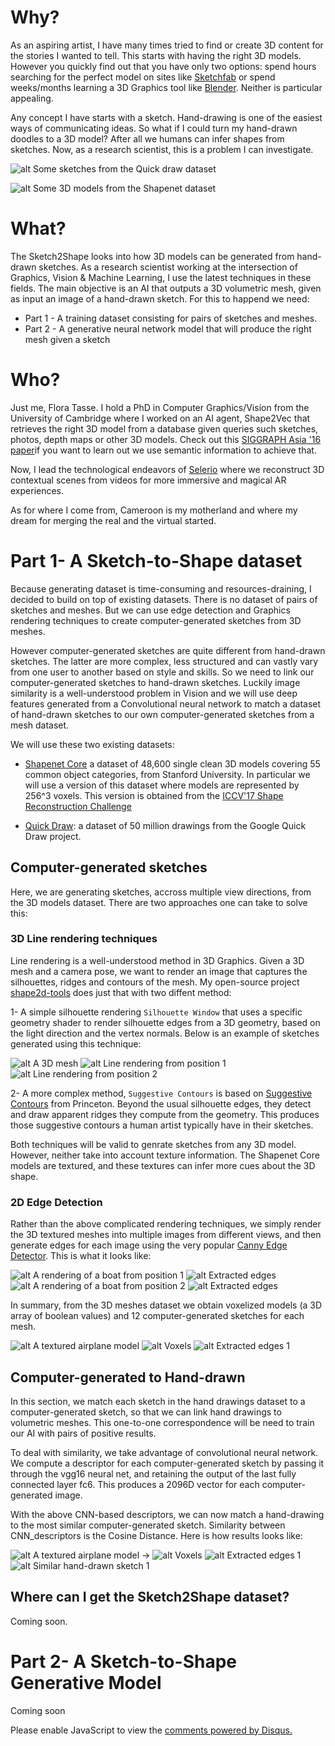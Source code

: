 # Why?

<!-- You can use the [editor on GitHub](https://github.com/ftasse/Sketch2Shape/edit/master/README.md) to maintain and preview the content for your website in Markdown files.

Whenever you commit to this repository, GitHub Pages will run [Jekyll](https://jekyllrb.com/) to rebuild the pages in your site, from the content in your Markdown files.-->

As an aspiring artist, I have many times tried to find or create 3D content for the stories I wanted to tell. This starts with having the right 3D models. However you quickly find out that you have only two options: spend hours searching for the perfect model on sites like [Sketchfab](http://sketchfab.com) or  spend weeks/months learning a 3D Graphics tool like [Blender](http://blender.org).  Neither is particular appealing.

Any concept I have starts with a sketch. Hand-drawing is one of the easiest ways of communicating ideas. So what if I could turn my hand-drawn doodles to a 3D model? After all we humans can infer shapes from sketches. Now, as a research scientist, this is a problem I can investigate.

![alt Some sketches from the Quick draw dataset](/quickdrawpreview.jpg  "Some sketches from the Quick draw dataset")

![alt Some 3D models from the Shapenet dataset](/shapenetcore.png "Some 3D models from the Shapenet dataset")

# What?

The Sketch2Shape looks into how 3D models can be generated from hand-drawn sketches.  As a research scientist working at the intersection of Graphics, Vision & Machine Learning, I use the latest techniques in these fields.  The main objective is an AI that outputs a 3D volumetric mesh, given as input an image of  a hand-drawn sketch.  For this to happend we need:

* Part 1 -  A training dataset consisting for pairs of sketches and meshes.
* Part 2 -  A generative neural network model that will produce the right mesh given a sketch


# Who?

Just me, Flora Tasse. I hold a PhD in Computer Graphics/Vision from the University of Cambridge where I worked on an AI agent, Shape2Vec that retrieves the right 3D model from a database given queries such sketches, photos, depth maps or other 3D models.  Check out this [SIGGRAPH Asia '16 paper](http://www.cl.cam.ac.uk/research/rainbow/projects/shape2vec/)if you want to learn out we use semantic information to achieve that.

Now, I lead the technological endeavors of [Selerio](http://selerio.io) where we reconstruct 3D contextual scenes from videos for more immersive and magical AR experiences.

As for where I come from, Cameroon is my motherland and where my dream for merging the real and the virtual started.

#  Part 1-  A Sketch-to-Shape dataset

Because generating dataset is time-consuming and resources-draining, I decided to build on top of existing datasets. There is no dataset of pairs of sketches  and meshes. But we can use edge detection and Graphics rendering techniques to create computer-generated sketches from 3D meshes.  

However computer-generated sketches are quite different from hand-drawn sketches. The latter are more complex, less structured and can vastly vary from one user to another based on style and skills.  So we need to link our computer-generated sketches to hand-drawn sketches. Luckily image similarity is a well-understood problem in Vision and we will use deep features generated from a Convolutional neural network to match a dataset of hand-drawn sketches to our own computer-generated sketches from a mesh dataset.

We will use these two existing datasets:

* [Shapenet Core](https://www.shapenet.org/) a dataset of 48,600 single clean 3D models covering 55 common object categories, from Stanford University. In particular we will use a version of this dataset where models are represented by 256^3 voxels. This version is obtained from the [ICCV'17 Shape Reconstruction Challenge](https://shapenet.cs.stanford.edu/iccv17/)

* [Quick Draw](https://quickdraw.withgoogle.com/data): a dataset of 50 million drawings from the Google Quick Draw project. 

## Computer-generated sketches

Here, we are generating sketches, accross multiple view directions, from the 3D models dataset.  There are two approaches one can take to solve this:

###  3D Line rendering techniques

Line rendering is a well-understood method in 3D Graphics. Given a 3D mesh and a camera pose, we want to render an image that captures the silhouettes, ridges and contours of the mesh.  My open-source project [shape2d-tools](https://bitbucket.org/ftasse/shape2d_tools/src) does just that with two diffent method:

1- A simple silhouette rendering `Silhouette Window` that uses a specific geometry shader to render silhouette edges from a 3D geometry, based on the light direction and the vertex normals. Below is an example of sketches generated using this technique:

![alt A 3D mesh](/images/silhouette_edges/M000019.png  "a 3D Mesh") ![alt Line rendering from position 1](/images/silhouette_edges/M000019_1.png  "Line rendering from position 1") ![alt Line rendering from position 2](/images/silhouette_edges/M000019_4.png  "Line rendering from position 2")

2- A more complex method, `Suggestive Contours` is based on [Suggestive Contours](http://gfx.cs.princeton.edu/proj/sugcon/) from Princeton. Beyond the usual silhouette edges, they detect and draw apparent ridges they compute from the geometry. This produces those suggestive contours a human artist typically have in their sketches.

Both techniques will be valid to genrate sketches from any 3D model. However, neither take into account texture information. The Shapenet Core models are textured, and these textures can infer more cues about the 3D shape.

###  2D Edge Detection

Rather than the above complicated rendering techniques, we simply render the 3D textured meshes into multiple images from different views, and then generate edges for each image using the very popular [Canny Edge Detector](https://docs.opencv.org/3.3.1/da/d22/tutorial_py_canny.html).  This is what it looks like:

![alt A rendering of a boat from position 1 ](/images/silhouette_edges/M000102_010.jpg  "A rendering of a boat from position 1") ![alt Extracted edges](/images/silhouette_edges/M000102_010_edges.jpg  "Extracted edges")  ![alt A rendering of a boat from position 2 ](/images/silhouette_edges/M000102_001.jpg  "A rendering of a boat from position 2") ![alt Extracted edges](/images/silhouette_edges/M000102_001_edges.jpg "Extracted edges")

In summary, from the 3D meshes dataset we obtain voxelized models (a 3D array of boolean values)   and  12 computer-generated sketches for each mesh.


![alt A textured airplane model ](/images/silhouette_edges/M000003_001.jpg "A textured airplane model ") ![alt Voxels](/images/silhouette_edges/M000003_voxels.jpg "Voxels") ![alt Extracted edges 1](/images/silhouette_edges/M000003_001_edges.jpg  "Extracted edges 1") 

## Computer-generated to Hand-drawn 

In this section, we match each sketch in the hand drawings dataset to a computer-generated sketch, so that we can link hand drawings to volumetric meshes. This one-to-one correspondence will be need to train our AI with pairs of positive results.

To deal with similarity, we take advantage of convolutional neural network. We compute a descriptor for each computer-generated 
sketch by passing it through the vgg16 neural net, and retaining the output of the last fully connected layer fc6. This produces a 2096D vector for each computer-generated image. 

With the above CNN-based descriptors, we can now match a hand-drawing to the most similar computer-generated sketch. Similarity between CNN_descriptors is the Cosine Distance.  Here is how results looks like:

![alt A textured airplane model ](/images/silhouette_edges/M000003_001.jpg?raw=true "A textured airplane model ")  -> ![alt Voxels](/images/silhouette_edges/M000003_voxels.jpg "Voxels") ![alt Extracted edges 1](/images/silhouette_edges/M000003_001_edges.jpg  "Extracted edges 1")   ![alt Similar hand-drawn sketch 1](/images/11.png "Similar hand-drawn sketch 1") 

## Where can I get the Sketch2Shape dataset?

Coming soon.

#  Part 2-  A Sketch-to-Shape Generative Model

Coming soon

<div id="disqus_thread"></div>
<script>
    /**
     *  RECOMMENDED CONFIGURATION VARIABLES: EDIT AND UNCOMMENT THE SECTION BELOW TO INSERT DYNAMIC VALUES FROM YOUR PLATFORM OR CMS.
     *  LEARN WHY DEFINING THESE VARIABLES IS IMPORTANT: https://disqus.com/admin/universalcode/#configuration-variables
     */
   
    var disqus_config = function () {
        this.page.url = "https://ftasse.github.io/Sketch2Shape/";  // Replace PAGE_URL with your page's canonical URL variable
        this.page.identifier = "sketch2shape"; // Replace PAGE_IDENTIFIER with your page's unique identifier variable
    };
    
    (function() {  // REQUIRED CONFIGURATION VARIABLE: EDIT THE SHORTNAME BELOW
        var d = document, s = d.createElement('script');
        
        s.src = '//sketch2shape.disqus.com/embed.js';  // IMPORTANT: Replace EXAMPLE with your forum shortname!
        
        s.setAttribute('data-timestamp', +new Date());
        (d.head || d.body).appendChild(s);
    })();
</script>


<!--### Markdown

Markdown is a lightweight and easy-to-use syntax for styling your writing. It includes conventions for

```markdown
Syntax highlighted code block

# Header 1
## Header 2
### Header 3

- Bulleted
- List

1. Numbered
2. List

**Bold** and _Italic_ and `Code` text

[Link](url) and ![Image](src)
```

For more details see [GitHub Flavored Markdown](https://guides.github.com/features/mastering-markdown/).

### Jekyll Themes

Your Pages site will use the layout and styles from the Jekyll theme you have selected in your [repository settings](https://github.com/ftasse/Sketch2Shape/settings). The name of this theme is saved in the Jekyll `_config.yml` configuration file.

### Support or Contact

Having trouble with Pages? Check out our [documentation](https://help.github.com/categories/github-pages-basics/) or [contact support](https://github.com/contact) and we’ll help you sort it out.-->
<noscript>Please enable JavaScript to view the <a href="https://disqus.com/?ref_noscript" rel="nofollow">comments powered by Disqus.</a></noscript>
